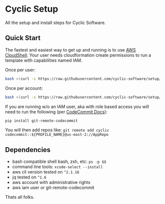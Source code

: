 # Cyclic Setup

All the setup and install steps for Cyclic Software.

## Quick Start

The fastest and easiest way to get up and running is to use [AWS CloudShell](https://console.aws.amazon.com/cloudshell/home). Your user needs cloudformation create permissions to run a template with capabilities named IAM.

Once per user:

```sh
bash <(curl -s https://raw.githubusercontent.com/cyclic-software/setup/main/setup.sh)
```

Once per account:

```sh
bash <(curl -s https://raw.githubusercontent.com/cyclic-software/setup/main/account/bootstrap.sh)
```

If you are running w/o an IAM user, aka with role based access you will need to run the following (per [CodeCommit Docs](https://docs.aws.amazon.com/codecommit/latest/userguide/setting-up-git-remote-codecommit.html)):

```sh
pip install git-remote-codecommit
```

You will then add repos like:
`git remote add cyclic codecommit::${PROFILE_NAME}@us-east-2://AppRepo`

## Dependencies

- bash compatible shell bash, zsh, etc: `ps -p $$`
- command line tools: `xcode-select --install`
- aws cli version tested on `^2.1.16`
- jq tested on `^1.6`
- aws account with administrative rights
- aws iam user or git-remote-codecommit

Thats all folks.

